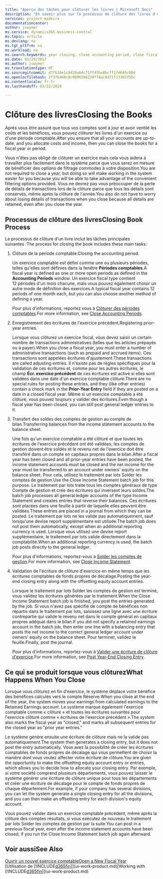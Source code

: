 ```yaml
---
title: "Aperçu des tâches pour clôturer les livres | Microsoft Docs"
description: "En savoir plus sur le processus de clôture des livres d'un exercice ou d'une période fiscale, et ce qui a lieu après la clôture à la fin d'un exercice."
services: project-madeira
documentationcenter: 
author: jswymer
ms.service: dynamics365-business-central
ms.topic: article
ms.devlang: na
ms.tgt_pltfrm: na
ms.workload: na
ms.search.keywords: year closing, close accounting period, close fiscal year, bank account detailed trial balance
ms.date: 03/29/2017
ms.author: jswymer
ms.translationtype: HT
ms.sourcegitcommit: d7fb34e1c9428a64c71ff47be8bcff174649c00d
ms.openlocfilehash: 2f376460c8c0896586228774ac9d71f13302f5bc
ms.contentlocale: fr-fr
ms.lasthandoff: 03/22/2018

---
```

# <a name="closing-the-books"></a><span data-ttu-id="83121-103">Clôture des livres</span><span class="sxs-lookup"><span data-stu-id="83121-103">Closing the Books</span></span>
<span data-ttu-id="83121-104">Après vous être assuré que tous vos comptes sont à jour et avoir ventilé les coûts et les bénéfices, vous pouvez clôturer les livres d'un exercice ou d'une période comptable.</span><span class="sxs-lookup"><span data-stu-id="83121-104">After you ensure that all your accounts are up-to-date, and you allocate costs and income, then you can close the books for a fiscal year or period.</span></span>

<span data-ttu-id="83121-105">Vous n'êtes pas obligé de clôturer un exercice mais cela vous aidera à travailler plus facilement dans le système parce que vous serez en mesure de bénéficier des options de filtrage commodes à votre disposition.</span><span class="sxs-lookup"><span data-stu-id="83121-105">You are not required to close a year, but doing so will make working in the system easier for you because you will be able to take advantage of the convenient filtering options provided.</span></span> <span data-ttu-id="83121-106">Vous ne devrez pas vous préoccuper de la perte de détails de transactions lors de la clôture parce que tous les détails sont conservés, même après la clôture de l'année.</span><span class="sxs-lookup"><span data-stu-id="83121-106">You also do not have to worry about losing details of transactions when you close because all details are retained, even after you close the year.</span></span>

## <a name="closing-book-process"></a><span data-ttu-id="83121-107">Processus de clôture des livres</span><span class="sxs-lookup"><span data-stu-id="83121-107">Closing Book Process</span></span>
<span data-ttu-id="83121-108">Le processus de clôture d'un livre inclut les tâches principales suivantes :</span><span class="sxs-lookup"><span data-stu-id="83121-108">The process for closing the book includes these main tasks:</span></span>

1. <span data-ttu-id="83121-109">Clôture de la période comptable.</span><span class="sxs-lookup"><span data-stu-id="83121-109">Closing the accounting period.</span></span>

    <span data-ttu-id="83121-110">Un exercice comptable est défini comme une ou plusieurs périodes, telles qu'elles sont définies dans la fenêtre **Périodes comptables**.</span><span class="sxs-lookup"><span data-stu-id="83121-110">A fiscal year is defined as one or more open periods as defined in the **Accounting Periods** window.</span></span> <span data-ttu-id="83121-111">Un exercice fiscal type contient 12 périodes d'un mois chacune, mais vous pouvez également choisir un autre mode de définition des exercices.</span><span class="sxs-lookup"><span data-stu-id="83121-111">A typical fiscal year contains 12 periods of one month each, but you can also choose another method of defining a year.</span></span>

    <span data-ttu-id="83121-112">Pour plus d'informations, reportez vous à [Clôturer des périodes comptables](year-close-account-periods.md).</span><span class="sxs-lookup"><span data-stu-id="83121-112">For more information, see [Close Accounting Periods](year-close-account-periods.md).</span></span>
2. <span data-ttu-id="83121-113">Enregistrement des écritures de l'exercice précédent.</span><span class="sxs-lookup"><span data-stu-id="83121-113">Registering prior-year entries.</span></span>

    <span data-ttu-id="83121-114">Lorsque vous clôturez un exercice fiscal, vous devez saisir un certain nombre de transactions administratives (telles que les articles prépayés ou à payer).</span><span class="sxs-lookup"><span data-stu-id="83121-114">When you close a fiscal year, you must enter a number of administrative transactions (such as prepaid and accrued items).</span></span> <span data-ttu-id="83121-115">Ces transactions sont appelées écritures d'ajustement.</span><span class="sxs-lookup"><span data-stu-id="83121-115">These transactions are called adjusting entries.</span></span> <span data-ttu-id="83121-116">Il n'existe pas de règles spécifiques pour la validation de ces écritures et, comme pour les autres écritures, le champ **Écr. exercice précédent** de ces écritures est activé si elles sont validées dans une date d'un exercice comptable clôturé.</span><span class="sxs-lookup"><span data-stu-id="83121-116">There are no special rules for posting these entries, and they (like other entries) contain a check mark in the **Prior-Year Entry** field if they are posted on a date in a closed fiscal year.</span></span> <span data-ttu-id="83121-117">Même si un exercice comptable a été clôturé, vous pouvez toujours y valider des écritures.</span><span class="sxs-lookup"><span data-stu-id="83121-117">Even though a fiscal year has been closed, you can still post general ledger entries to it.</span></span>
3. <span data-ttu-id="83121-118">Transfert des soldes des comptes de gestion au compte de bilan.</span><span class="sxs-lookup"><span data-stu-id="83121-118">Transferring balances from the income statement accounts to the balance sheet.</span></span>

    <span data-ttu-id="83121-119">Une fois qu'un exercice comptable a été clôturé et que toutes les écritures de l'exercice précédent ont été validées, les comptes de gestion doivent être soldés et le revenu net de l'exercice doit être transféré dans un compte en capitaux propres dans le bilan.</span><span class="sxs-lookup"><span data-stu-id="83121-119">After a fiscal year has been closed and all prior-year entries have been posted, the income statement accounts must be closed and the net income for the year must be transferred to an account under owners' equity on the balance sheet.</span></span> <span data-ttu-id="83121-120">Pour cela, utilisez le traitement par lots Solder les comptes de gestion.</span><span class="sxs-lookup"><span data-stu-id="83121-120">Use the Close Income Statement batch job for this purpose.</span></span> <span data-ttu-id="83121-121">Le traitement par lots traite tous les comptes généraux de type Compte de gestion et crée des écritures qui inversent leurs soldes.</span><span class="sxs-lookup"><span data-stu-id="83121-121">The batch job processes all general ledger accounts of the type Income Statement and creates entries that reverse their balances.</span></span> <span data-ttu-id="83121-122">Ces écritures sont placées dans une feuille à partir de laquelle elles peuvent être validées.</span><span class="sxs-lookup"><span data-stu-id="83121-122">These entries are placed in a journal from which they can be posted.</span></span> <span data-ttu-id="83121-123">Le traitement par lots ne les valide pas automatiquement, sauf lorsqu'une devise report supplémentaire est utilisée.</span><span class="sxs-lookup"><span data-stu-id="83121-123">The batch job does not post them automatically, except when an additional reporting currency is used.</span></span> <span data-ttu-id="83121-124">Lorsque vous utilisez une devise report supplémentaire, le traitement par lots valide directement dans la comptabilité.</span><span class="sxs-lookup"><span data-stu-id="83121-124">When an additional reporting currency is used, the batch job posts directly to the general ledger.</span></span>

    <span data-ttu-id="83121-125">Pour plus d'informations, reportez-vous à [Solder les comptes de gestion](year-close-income-statement.md).</span><span class="sxs-lookup"><span data-stu-id="83121-125">For more information, see [Close Income Statement](year-close-income-statement.md).</span></span>
4. <span data-ttu-id="83121-126">Validation de l'écriture de clôture d'exercice en même temps que les écritures comptables de fonds propres de décalage.</span><span class="sxs-lookup"><span data-stu-id="83121-126">Posting the year-end closing entry along with the offsetting equity account entries.</span></span>

    <span data-ttu-id="83121-127">Lorsque le traitement par lots Solder les comptes de gestion est terminé, vous validez les écritures générées par le traitement.</span><span class="sxs-lookup"><span data-stu-id="83121-127">When the Close Income Statement batch job is finished, you post the entries generated by the job.</span></span> <span data-ttu-id="83121-128">Si vous n'avez pas spécifié de compte de bénéfices non répartis dans le traitement par lots, saisissez une ligne avec une écriture contrepartie qui valide le revenu net dans le compte général en capitaux propres adéquat dans le bilan.</span><span class="sxs-lookup"><span data-stu-id="83121-128">If you did not specify a retained earnings account in the batch job, then enter one line with a balancing entry that posts the net income to the correct general ledger account under owners' equity on the balance sheet.</span></span> <span data-ttu-id="83121-129">Pour terminer, validez la feuille.</span><span class="sxs-lookup"><span data-stu-id="83121-129">Finally, post the journal.</span></span>

    <span data-ttu-id="83121-130">Pour plus d'informations, reportez-vous à [Valider une écriture de clôture d'exercice](year-how-post-year-end-close-entry.md).</span><span class="sxs-lookup"><span data-stu-id="83121-130">For more information, see [Post Year-End Closing Entry](year-how-post-year-end-close-entry.md).</span></span>

## <a name="what-happens-when-you-close"></a><span data-ttu-id="83121-131">Ce qui se produit lorsque vous clôturez</span><span class="sxs-lookup"><span data-stu-id="83121-131">What Happens When You Close</span></span>
<span data-ttu-id="83121-132">Lorsque vous clôturez en fin d'exercice, le système déplace votre bénéfice des bénéfices calculés vers le compte Réserve.</span><span class="sxs-lookup"><span data-stu-id="83121-132">When you close at the end of the year, the system moves your earnings from calculated earnings to the Retained Earnings account.</span></span> <span data-ttu-id="83121-133">Le système marque également l'exercice comptable comme « clôturé » et toutes les écritures suivantes pour l'exercice clôturé comme « écritures de l'exercice précédent ».</span><span class="sxs-lookup"><span data-stu-id="83121-133">The system also marks the fiscal year as "closed," and marks all subsequent entries for the closed year as "prior year entries."</span></span>

<span data-ttu-id="83121-134">Le système génère ensuite une écriture de clôture mais ne la valide pas automatiquement.</span><span class="sxs-lookup"><span data-stu-id="83121-134">The system then generates a closing entry, but it does not post the entry automatically.</span></span> <span data-ttu-id="83121-135">Vous avez la possibilité de créer les écritures comptables de fonds propres de décalage qui vous permettent de choisir la manière dont vous voulez affecter votre écriture de clôture.</span><span class="sxs-lookup"><span data-stu-id="83121-135">You are given the opportunity to make the offsetting equity account entry or entries, which allows you to decide how to allocate your closing entry.</span></span> <span data-ttu-id="83121-136">Par exemple, si votre société comprend plusieurs départements, vous pouvez laisser le système générer une écriture de clôture unique pour tous les départements et créer une écriture de décalage pour le compte de fonds propres de chaque département.</span><span class="sxs-lookup"><span data-stu-id="83121-136">For example, if your company has several divisions, you can let the system generate a single closing entry for all the divisions, and you can then make an offsetting entry for each division's equity account.</span></span>

<span data-ttu-id="83121-137">Vous pouvez valider dans un exercice comptable précédent, même après la clôture des comptes résultats, si vous exécutez de nouveau le traitement par lots Solder les comptes de gestion par la suite.</span><span class="sxs-lookup"><span data-stu-id="83121-137">You can post in a previous fiscal year, even after the income statement accounts have been closed, if you run the Close Income Statement batch job again afterward.</span></span>

## <a name="see-also"></a><span data-ttu-id="83121-138">Voir aussi</span><span class="sxs-lookup"><span data-stu-id="83121-138">See Also</span></span>
[<span data-ttu-id="83121-139">Ouvrir un nouvel exercice comptable</span><span class="sxs-lookup"><span data-stu-id="83121-139">Open a New Fiscal Year</span></span>](finance-how-open-new-fiscal-year.md)  
<span data-ttu-id="83121-140">[Utilisation de [!INCLUDE[d365fin](includes/d365fin_md.md)]](ui-work-product.md)</span><span class="sxs-lookup"><span data-stu-id="83121-140">[Working with [!INCLUDE[d365fin](includes/d365fin_md.md)]](ui-work-product.md)</span></span>

